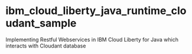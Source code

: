 # ibm_cloud_liberty_java_runtime_cloudant_sample
Implementing Restful Webservices in IBM Cloud Liberty for Java which interacts with Cloudant database
